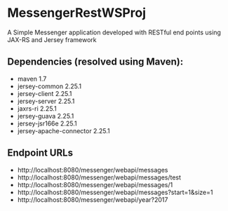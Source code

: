 # MessengerRestWSProj
A Simple Messenger application developed with RESTful end points using JAX-RS and Jersey framework

## Dependencies (resolved using Maven):
* maven 1.7
* jersey-common 2.25.1
* jersey-client 2.25.1
* jersey-server 2.25.1
* jaxrs-ri 2.25.1
* jersey-guava 2.25.1
* jersey-jsr166e 2.25.1
* jersey-apache-connector 2.25.1

## Endpoint URLs
* http://localhost:8080/messenger/webapi/messages
* http://localhost:8080/messenger/webapi/messages/test
* http://localhost:8080/messenger/webapi/messages/1
* http://localhost:8080/messenger/webapi/messages?start=1&size=1
* http://localhost:8080/messenger/webapi/year?2017